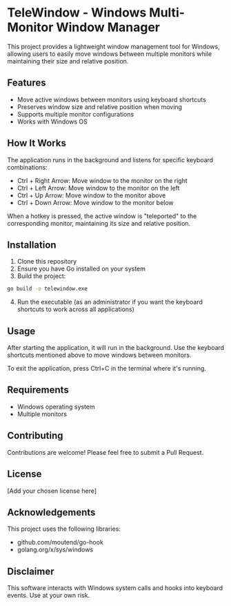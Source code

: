 # TeleWindow - Windows Multi-Monitor Window Manager

This project provides a lightweight window management tool for Windows, allowing users to easily move windows between multiple monitors while maintaining their size and relative position.

## Features

- Move active windows between monitors using keyboard shortcuts
- Preserves window size and relative position when moving
- Supports multiple monitor configurations
- Works with Windows OS

## How It Works

The application runs in the background and listens for specific keyboard combinations:

- Ctrl + Right Arrow: Move window to the monitor on the right
- Ctrl + Left Arrow: Move window to the monitor on the left
- Ctrl + Up Arrow: Move window to the monitor above
- Ctrl + Down Arrow: Move window to the monitor below

When a hotkey is pressed, the active window is "teleported" to the corresponding monitor, maintaining its size and relative position.

## Installation

1. Clone this repository
2. Ensure you have Go installed on your system
3. Build the project:
```bash
go build -o telewindow.exe
```
4. Run the executable (as an administrator if you want the keyboard shortcuts to work across all applications)

## Usage

After starting the application, it will run in the background. Use the keyboard shortcuts mentioned above to move windows between monitors.

To exit the application, press Ctrl+C in the terminal where it's running.

## Requirements

- Windows operating system
- Multiple monitors

## Contributing

Contributions are welcome! Please feel free to submit a Pull Request.

## License

[Add your chosen license here]

## Acknowledgements

This project uses the following libraries:
- github.com/moutend/go-hook
- golang.org/x/sys/windows

## Disclaimer

This software interacts with Windows system calls and hooks into keyboard events. Use at your own risk.
